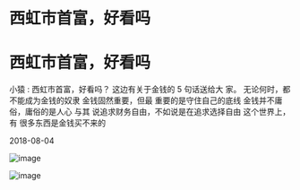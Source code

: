 # 西虹市首富，好看吗

# 西虹市首富，好看吗

小猿 : 西虹市首富，好看吗？ 这边有关于金钱的 5 句话送给大 家。 无论何时，都不能成为金钱的奴隶 金钱固然重要，但最 重要的是守住自己的底线 金钱并不庸俗，庸俗的是人心 与其 说追求财务自由，不如说是在追求选择自由 这个世界上，有 很多东西是金钱买不来的

2018-08-04

![image](img/Image_102.png)

![image](img/Image_103.png)